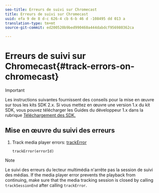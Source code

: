 ```yaml
---
seo-title: Erreurs de suivi sur Chromecast
title: Erreurs de suivi sur Chromecast
uuid: efa 9 de 8 d-c 626-4 cb 6-b 46 d -108495 dd 013 a
translation-type: tm+mt
source-git-commit: ed200520b9bed990460a444dabdcf956980362ca

---
```



# Erreurs de suivi sur Chromecast{#track-errors-on-chromecast}

>[!IMPORTANT]
>
>Les instructions suivantes fournissent des conseils pour la mise en œuvre sur tous les kits SDK 2.x. Si vous mettez en œuvre une version 1.x du kit SDK, vous pouvez télécharger les Guides du développeur 1.x dans la rubrique [Téléchargement des SDK.](../../sdk-implement/download-sdks.md)

## Mise en œuvre du suivi des erreurs

1. Track media player errors: [trackError](https://adobe-marketing-cloud.github.io/media-sdks/reference/chromecast/ADBMobile.media.html#.trackError)

   ```
   trackError(errorId)
   ```

>[!NOTE]
>
>Le suivi des erreurs du lecteur multimédia n'arrête pas la session de suivi des médias. If the media player error prevents the playback from continuing, make sure that the media tracking session is closed by calling `trackSessionEnd` after calling `trackError`.


